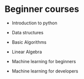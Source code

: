# Beginner courses
- Introduction to python
- Data structures
- Basic Algorithms
- Linear Algebra


- Machine learning for beginners
- Machine learning for developers
